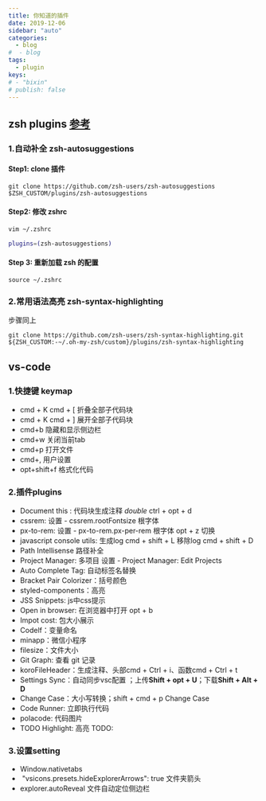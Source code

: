 ```yaml
---
title: 你知道的插件
date: 2019-12-06
sidebar: "auto"
categories:
  - blog
#  - blog
tags:
  - plugin
keys:
# - "bixin"
# publish: false
---
```


## zsh plugins [参考](https://segmentfault.com/a/1190000013612471) 

### 1.自动补全 zsh-autosuggestions

#### Step1: clone 插件

`git clone https://github.com/zsh-users/zsh-autosuggestions $ZSH_CUSTOM/plugins/zsh-autosuggestions`

#### Step2: 修改 zshrc

```sh
vim ~/.zshrc

plugins=(zsh-autosuggestions)
```

#### Step 3: 重新加载 zsh 的配置

`source ~/.zshrc`



### 2.常用语法高亮 zsh-syntax-highlighting

步骤同上

`git clone https://github.com/zsh-users/zsh-syntax-highlighting.git ${ZSH_CUSTOM:-~/.oh-my-zsh/custom}/plugins/zsh-syntax-highlighting`



## vs-code

### 1.快捷键 keymap

- cmd + K cmd + [ 折叠全部子代码块
- cmd + K cmd + ] 展开全部子代码块
- cmd+b 隐藏和显示侧边栏
- cmd+w 关闭当前tab
- cmd+p 打开文件
- cmd+, 用户设置
- opt+shift+f 格式化代码



### 2.插件plugins

- Document this : 代码块生成注释 *double* ctrl + opt + d
- cssrem: 设置 - cssrem.rootFontsize 根字体
- px-to-rem: 设置 - px-to-rem.px-per-rem 根字体 opt + z 切换
- javascript console utils: 生成log cmd + shift + L 移除log cmd + shift + D
- Path Intellisense 路径补全
- Project Manager: 多项目 设置 - Project Manager: Edit Projects 
- Auto Complete Tag: 自动标签名替换
- Bracket Pair Colorizer：括号颜色
- styled-components：高亮
- JSS Snippets: js中css提示
- Open in browser: 在浏览器中打开 opt + b
- Impot cost: 包大小展示
- Codelf：变量命名
- minapp：微信小程序
- filesize：文件大小
- Git Graph: 查看 git 记录
- koroFileHeader：生成注释、头部cmd + Ctrl + i、函数cmd + Ctrl + t
- Settings Sync：自动同步vsc配置 ；上传**Shift + opt + U**；下载**Shift + Alt + D**
- Change Case：大小写转换；shift + cmd + p Change Case
- Code Runner: 立即执行代码
- polacode: 代码图片
- TODO Highlight: 高亮 TODO: 



### 3.设置setting

- Window.nativetabs
- ​    "vsicons.presets.hideExplorerArrows": true 文件夹箭头
- explorer.autoReveal 文件自动定位侧边栏



